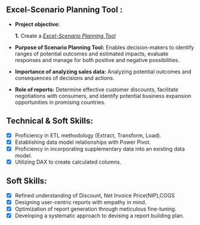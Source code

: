 ## Excel-Scenario Planning Tool :


- **Project objective:** 

    **1.** Create a _[Excel-Scenario Planning Tool](https://github.com/harihub98/Excel-Scenario-Planning-Tool/blob/main/Scenario%20Planning%20Tool.pdf)_ 


- **Purpose of Scenario Planning Tool:** Enables decision-makers to identify ranges of potential outcomes and estimated impacts, evaluate responses and manage for both positive and negative possibilities.

- **Importance of analyzing sales data:** Analyzing potential outcomes and consequences of decisions and actions.

- **Role of reports:** Determine effective customer discounts, facilitate negotiations with consumers, and identify potential business expansion opportunities in promising countries.

## Technical & Soft Skills:
- [x]	Proficiency in ETL methodology (Extract, Transform, Load).
- [x]	Establishing data model relationships with Power Pivot.
- [x]	Proficiency in incorporating supplementary data into an existing data model.
- [x]	Utilizing DAX to create calculated columns.

## Soft Skills:
- [x]	Refined understanding of Discount, Net Invoice Price(NIP),COGS
- [x]	Designing user-centric reports with empathy in mind.
- [x]	Optimization of report generation through meticulous fine-tuning.
- [x]	Developing a systematic approach to devising a report building plan.
